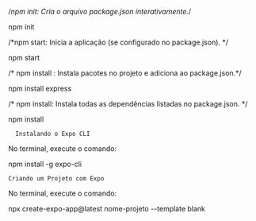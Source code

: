 /*npm init: Cria o arquivo package.json
interativamente.*/

npm init

/*npm start: Inicia a aplicação (se configurado no
package.json). */

npm start

/* npm install : Instala pacotes no projeto e
adiciona ao package.json.*/

npm install express

/* npm install: Instala todas as dependências
listadas no package.json. */

npm install

      
      Instalando o Expo CLI

  No terminal, execute o comando:

npm install -g expo-cli


    Criando um Projeto com Expo

 No terminal, execute o comando:

npx create-expo-app@latest nome-projeto --template blank

